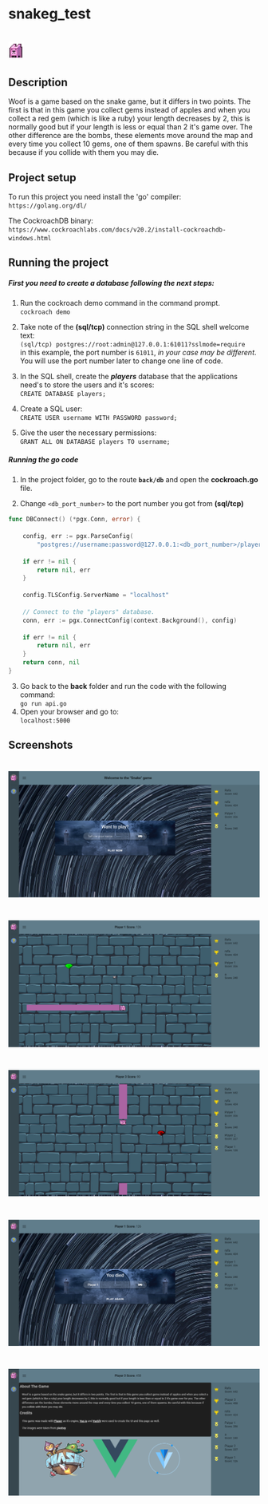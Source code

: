 # snakeg_test

# <img alt="died" src="/back/static/woof.png"/>

## Description

Woof is a game based on the snake game, but it differs in two points. The first is that in this game you collect gems instead of apples and when you collect a red gem (which is like a ruby) your length decreases by 2, this is normally good but if your length is less or equal than 2 it's game over. The other difference are the bombs, these elements move around the map and every time you collect 10 gems, one of them spawns. Be careful with this because if you collide with them you may die.

## Project setup

To run this project you need install  the 'go' compiler:
``
https://golang.org/dl/
``

The CockroachDB binary:
``
https://www.cockroachlabs.com/docs/v20.2/install-cockroachdb-windows.html
``


## Running the project

##### First you need to create a database following the next steps:

1. Run the cockroach demo command in the command prompt.</br>
`cockroach demo`

2. Take note of the **(sql/tcp)** connection string in the SQL shell welcome text:</br>
`(sql/tcp) postgres://root:admin@127.0.0.1:61011?sslmode=require `</br>
in this example, the port number is `61011`, *in your case may be different*. You will use the port number later to change one line of code.

3. In the SQL shell, create the ***players*** database that the applications need's to store the users and it's scores:</br>
``CREATE DATABASE players;``

4. Create a SQL user:</br>
``CREATE USER username WITH PASSWORD password;``

5. Give the user the necessary permissions:</br>
``GRANT ALL ON DATABASE players TO username;``</br>


##### Running the go code

1. In the project folder, go to the route **``back/db``** and open the **cockroach.go** file.

2. Change ``<db_port_number>`` to the port number you got from  **(sql/tcp)**
```go
func DBConnect() (*pgx.Conn, error) {

    config, err := pgx.ParseConfig(
        "postgres://username:password@127.0.0.1:<db_port_number>/players?sslmode=require")

    if err != nil {
        return nil, err
    }

    config.TLSConfig.ServerName = "localhost"

    // Connect to the "players" database.
    conn, err := pgx.ConnectConfig(context.Background(), config)

    if err != nil {
        return nil, err
    }
    return conn, nil
}
```

3. Go back to the **back** folder and run the code with the following command:</br>
``
go run api.go
``
4. Open your browser and go to:</br>
``
localhost:5000
``

## Screenshots
# <img alt="home_page" src="/Screenshots/home_page.png"/>

# <img alt="playing" src="/Screenshots/playing.png"/>

# <img alt="ruby" src="/Screenshots/ruby.png"/>

# <img alt="died" src="/Screenshots/died.png"/>

# <img alt="about" src="/Screenshots/about.png"/>
